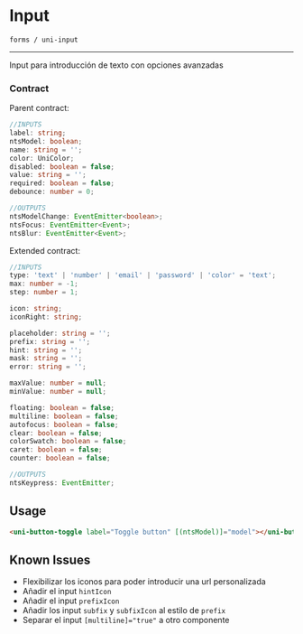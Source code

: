 # Input
`forms / uni-input`

---
Input para introducción de texto con opciones avanzadas

### Contract
Parent contract: 

```typescript
//INPUTS
label: string;
ntsModel: boolean;
name: string = '';
color: UniColor;
disabled: boolean = false;
value: string = '';
required: boolean = false;
debounce: number = 0;

//OUTPUTS
ntsModelChange: EventEmitter<boolean>;
ntsFocus: EventEmitter<Event>;
ntsBlur: EventEmitter<Event>;
```

Extended contract:
```typescript
//INPUTS
type: 'text' | 'number' | 'email' | 'password' | 'color' = 'text';
max: number = -1;
step: number = 1;

icon: string;
iconRight: string;

placeholder: string = '';
prefix: string = '';
hint: string = '';
mask: string = '';
error: string = '';

maxValue: number = null;
minValue: number = null;

floating: boolean = false;
multiline: boolean = false;
autofocus: boolean = false;
clear: boolean = false;
colorSwatch: boolean = false;
caret: boolean = false;
counter: boolean = false;

//OUTPUTS
ntsKeypress: EventEmitter;
```

## Usage
```html
<uni-button-toggle label="Toggle button" [(ntsModel)]="model"></uni-button-toggle>
```

## Known Issues

* Flexibilizar los iconos para poder introducir una url personalizada
* Añadir el input `hintIcon`
* Añadir el input `prefixIcon`
* Añadir los input `subfix` y `subfixIcon` al estilo de `prefix`
* Separar el input `[multiline]="true"` a otro componente
